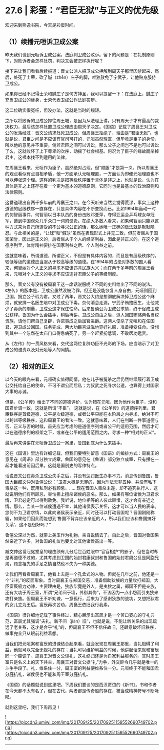 # 27.6 | 彩蛋：“君臣无狱”与正义的优先级

欢迎来到熊逸书院，今天是彩蛋时间。

## （1）续播元咺诉卫成公案

昨天我们谈到元咺诉卫成公案，法庭判卫成公败诉。留下的问题是：在礼制原则下，对败诉者会怎样处罚，判决又会被怎样执行呢？

接下来让我们看看后续报道：晋文公派人把卫成公押解到周天子那里囚禁起来，然后，处死了士荣，砍了鍼（zhēn）庄子的脚，唯独赦免了宁武子，让他贴身服侍卫成公。

如果你已经不记得士荣和鍼庄子是何方神圣，我可以提醒一下：在法庭上，鍼庄子充当卫成公的替身，士荣代表卫成公作法庭答辩。

这二位确实很冤枉，但没办法，这就是当时的规矩。

之所以将败诉的卫成公押往周王城，是因为从法理上讲，只有周天子才有最高的裁决权力，最后该怎样处置卫成公理应由周天子决定。《国语》记载了周襄王对卫成公的发落经过：晋文公请求处死卫成公，但周襄王拒绝了，理由是“君臣无狱”。也就是说，君臣之间是不应该有官司可打的，元咺虽然理直，但毕竟是臣子的身份，所以他的意见并不重要。倘若君臣之间可以诉讼，那么父子之间岂不是也可以诉讼了么，这就败坏了上下尊卑的次序，动摇了社会根基。何况为了臣子的缘故而杀掉君主，这根本找不到适用的法律。

在周襄王看来，元咺作为臣子，虽然绝对占理，但“顺服”才是第一义。所以周襄王的观点看似有点自相矛盾，他一方面承认元咺理直，一方面认为即便元咺理直也不可以伸张这个理。这样的判决是把等级秩序置于具体是非之上，也就是说，认为在具体是非之上还存在着一个更为基本的道德原则，它同时也是最基本的政治原则和法律原则。

这番道理出自两千多年前的周襄王之口，在今天听来当然会觉得荒谬，事实上这种道德的层级秩序一直存在，只是具体内容在不断变换而已。比如1994年轰动一时的何智丽事件，何智丽以日本队员的身份击败邓亚萍，夺得亚运会乒乓球女单冠军，遭到中国观众几乎众口一词的谴责。在绝大多数人看来，如果何智丽只能以这种方式来为自己所遭受的不公寻求公正的话，那么她唯一正确的做法就是默默隐忍。与此相关的是，“让球”和“假球”虽然在表现形式上并无二致，但前者屈从于国家荣誉，因此是正义的，后者屈从于个人的经济利益，因此是非正义的。在这个道德序列里，体育精神要排在国家利益之后、个人利益之前。

这就意味着，所谓道德，所谓正义，不但是有具体内容的，而且是有层级秩序的，较低等级的道德应当服从于较高等级的道德。在1994年的占绝对多数的国人看来，何智丽对个人正义的寻求不应该违背民族大义；而在两千多年前的周襄王看来，元咺对个人正义的寻求不应该违背君臣父子的等级制度。

那么，晋文公有没有被周襄王这一席话说服呢？不同的史料给出了不同的说法。《左传》的版本是，卫成公虽然没被治罪，但还是没能恢复人身自由，元咺则回到卫国，拥立公子瑕为君。又过了两年，晋文公大约是想彻底解决掉卫成公这个麻烦，就安排一名医生暗中对卫成公下毒。奈何消息走漏，宁武子贿赂医生，让他减少了毒药的剂量，卫成公这才保住性命。后来鲁僖公为卫成公求情，终于促成卫成公获释。鲁国为什么会插手，稍后再讲。卫成公自由之后，派人回国贿赂两名当权贵族，请他们帮自己复辟，许诺事成之后加官进爵。这两人便杀了元咺和在任国君，迎卫成公回国。任务完成，两大功臣喜滋滋地穿好礼服，准备接受任命。没想到其中一个忽然在太庙门口得急病死了，另一个赶紧扮低调，不敢居功邀赏。

从《左传》的一贯风格来看，交代这两位复辟功臣不光彩的下场，应当暗示了对卫成公的谴责以及对元咺等人的同情。

## （2）相对的正义

以今天的眼光来看，元咺确实值得同情。他在儿子被冤杀之后仍然继续履行着卫成公交托给自己的使命，不可不谓公而后私；为叔武之死寻求公道，也算得上对国家大事的赤诚。

但是，《公羊传》给出了不同的道德评价，认为错在元咺，因为他作为臣子，没和国君步调一致，这就是所谓“不臣”。 这就是说，在《公羊传》的道德序列里，君臣秩序是首级道德，公平是次级道德，或者公平只能在本阶层之内寻求，绝对不可以跨越等级秩序，这和周襄王的看法一致。这就意味着，人们在判断一件事道德与否、正义与否的时候，首先应当考虑的是道德序列或者公平的适用范围，然后才可以在道德序列的框架之下，或者在公平的适用范围之内，寻求一种“相对的正义”。

最后再来讲讲在元咺诉卫成公一案里，鲁国到底为什么来插手。

这在《国语》里边有详细记载，但我们要特别留意《国语》的编排方式：周襄王的意见在《周语》部分独立成章，鲁国的意见在《鲁语》部分独立成章，只有摆在一起才能看出前因后果。这就是国别史的写作特点。

话说晋文公在毒杀卫成公失手之后，并没有惩罚医生办事不力。消息传到鲁国，鲁国大臣臧文仲对鲁僖公说：“卫君大概是无罪的，因为刑法无非五种，并没有私下毒杀这一种，既用私刑必有顾忌。……现在晋国人毒杀未遂，却不追究执行人，这就说明他们有所顾忌，害怕担上擅杀诸侯的恶名。那么，如果有哪位诸侯为卫君求情，卫君必定可以得到赦免。我听说，地位相等的人彼此顾惜，这才会有亲近之情。那么，当某一位诸侯遭遇不幸，其他诸侯表示关怀，这才可以当人民的表率。您何不为卫君求情，以此向诸侯表示亲近，同时还可以打动晋国呢？晋国刚刚称霸，如果他们因此而能想到‘鲁国不背弃应该亲近的人，所以我们应该和鲁国搞好关系’，这不是很好吗？”

鲁僖公深以为然，就带上美玉作为礼物，亲自说情去了。自此之后，晋国对鲁国果然亲近了许多，对鲁国的礼仪也要比对其他诸侯高出一等。

臧文仲这番冠冕堂皇的理由颇有几分后世百姓眼中“官官相护”的影子，但在当时却是再道德不过的，尤其考虑到卫国的始封君康叔封和鲁国的始封君周公旦是同胞兄弟，顾念祖先的手足之情自然也不失为一种美德。

让我们再看看周襄王，他看上去是一个孔孟式的人物。但就在几年之前，他还是一个“非礼”的反面形象。当时周襄王与郑国交恶，准备借助狄族的力量攻打郑国，大臣富辰极力劝谏，主要理由是，狄族毕竟是外人，是夷狄之属，郑国不但是亲族，还有大功于周王室，所谓“兄弟阋于墙，外御其侮”，不该因为一点小怨而引夷狄来攻打亲族。但周襄王不听劝谏，一意孤行，后来为了感谢狄族的战功，又想把狄君的女儿立为王后。富辰再次苦劝，周襄王依旧我行我素。

《国语》很详细地记载了事件经过，精心展示出富辰才是一个苦口婆心的守礼典范，富辰尤其强调“夫礼，新不间（jiàn）旧”，也就是说，不能让新关系的出现疏远了老关系，这才是合乎“礼”的，但周襄王不但不信任故旧，还肆意破坏旧秩序，做事完全只从眼前利益着想。

当我们把元咺案和富辰的进谏结合起来看，就会发现在周襄王那里，当礼阻碍了利益，他就可以完全无视礼的存在；当礼可以维护利益的时候，他讲起话来就和富辰同一个腔调了。周襄王对晋文公谈礼，这礼终归还是为自家利益服务的。其时周王室只是名义上的天下共主，周襄王对晋文公据“礼”力争，外交辞令几乎就是唯一的斗争手段了。礼，维系住一分，周王室的利益便维系住一分。元咺终于不能和国君分庭抗礼，诸侯便也不能和周王室分庭抗礼。

《国语》的话题就说到这里吧。下周我们要谈的是西汉贾谊的《新书》。书和作者在今天都不太有名了，但在古代，两者都是传奇般的存在，被当成精神符号不断咏叹。

就到这里吧，我们下周再见！

![https://piccdn3.umiwi.com/img/201709/25/201709251159552690749702.png](https://piccdn3.umiwi.com/img/201709/25/201709251159552690749702.png)

---
